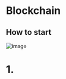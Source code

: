 # Blockchain
## How to start
![image](https://user-images.githubusercontent.com/41635465/155694796-7198d672-2351-4ff6-9647-3a520a80a02d.png)
# 1.
